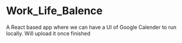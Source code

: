 # Work_Life_Balence
A React based app where we can have a UI of Google Calender to run locally.
Will upload it once finished
